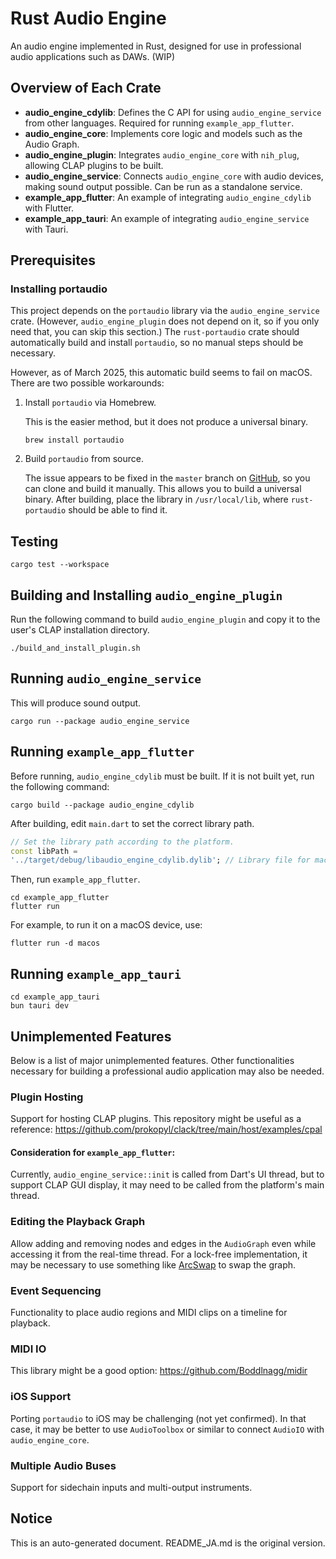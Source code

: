 # Rust Audio Engine

An audio engine implemented in Rust, designed for use in professional audio applications such as DAWs. (WIP)

## Overview of Each Crate

- **audio_engine_cdylib**: Defines the C API for using `audio_engine_service` from other languages. Required for running `example_app_flutter`.
- **audio_engine_core**: Implements core logic and models such as the Audio Graph.
- **audio_engine_plugin**: Integrates `audio_engine_core` with `nih_plug`, allowing CLAP plugins to be built.
- **audio_engine_service**: Connects `audio_engine_core` with audio devices, making sound output possible. Can be run as a standalone service.
- **example_app_flutter**: An example of integrating `audio_engine_cdylib` with Flutter.
- **example_app_tauri**: An example of integrating `audio_engine_service` with Tauri.

## Prerequisites

### Installing portaudio

This project depends on the `portaudio` library via the `audio_engine_service` crate.
(However, `audio_engine_plugin` does not depend on it, so if you only need that, you can skip this section.)
The `rust-portaudio` crate should automatically build and install `portaudio`, so no manual steps should be necessary.

However, as of March 2025, this automatic build seems to fail on macOS.
There are two possible workarounds:

1. Install `portaudio` via Homebrew.

   This is the easier method, but it does not produce a universal binary.

   ```shell
   brew install portaudio
   ```

2. Build `portaudio` from source.

   The issue appears to be fixed in the `master` branch on [GitHub](https://github.com/PortAudio/portaudio), so you can clone and build it manually.
   This allows you to build a universal binary.
   After building, place the library in `/usr/local/lib`, where `rust-portaudio` should be able to find it.

## Testing

```shell
cargo test --workspace
```

## Building and Installing `audio_engine_plugin`

Run the following command to build `audio_engine_plugin` and copy it to the user's CLAP installation directory.

```shell
./build_and_install_plugin.sh
```

## Running `audio_engine_service`

This will produce sound output.

```shell
cargo run --package audio_engine_service
```

## Running `example_app_flutter`

Before running, `audio_engine_cdylib` must be built.
If it is not built yet, run the following command:

```shell
cargo build --package audio_engine_cdylib
```

After building, edit `main.dart` to set the correct library path.

```dart
// Set the library path according to the platform.
const libPath =
'../target/debug/libaudio_engine_cdylib.dylib'; // Library file for macOS
```

Then, run `example_app_flutter`.

```shell
cd example_app_flutter
flutter run
```

For example, to run it on a macOS device, use:

```shell
flutter run -d macos
```

## Running `example_app_tauri`

```shell
cd example_app_tauri
bun tauri dev
```

## Unimplemented Features

Below is a list of major unimplemented features. Other functionalities necessary for building a professional audio application may also be needed.

### Plugin Hosting

Support for hosting CLAP plugins.
This repository might be useful as a reference:
https://github.com/prokopyl/clack/tree/main/host/examples/cpal

#### Consideration for `example_app_flutter`:

Currently, `audio_engine_service::init` is called from Dart's UI thread, but to support CLAP GUI display, it may need to be called from the platform's main thread.

### Editing the Playback Graph

Allow adding and removing nodes and edges in the `AudioGraph` even while accessing it from the real-time thread.
For a lock-free implementation, it may be necessary to use something like [ArcSwap](https://docs.rs/arc-swap/latest/arc_swap/) to swap the graph.

### Event Sequencing

Functionality to place audio regions and MIDI clips on a timeline for playback.

### MIDI IO

This library might be a good option:
https://github.com/Boddlnagg/midir

### iOS Support

Porting `portaudio` to iOS may be challenging (not yet confirmed).
In that case, it may be better to use `AudioToolbox` or similar to connect `AudioIO` with `audio_engine_core`.

### Multiple Audio Buses

Support for sidechain inputs and multi-output instruments.

## Notice

This is an auto-generated document. README_JA.md is the original version.

